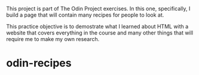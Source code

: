This project is part of The Odin Project exercises.
In this one, specifically, I build a page that will contain
many recipes for people to look at.

This practice objective is to demostrate what I learned about
HTML with a website that covers everything in the course and
many other things that will require me to make my own research.


# odin-recipes
